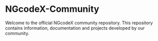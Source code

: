 # NGcodeX-Community
Welcome to the official NGcodeX community repository. This repository contains information, documentation and projects developed by our community.
